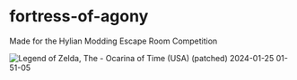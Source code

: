 # fortress-of-agony

Made for the Hylian Modding Escape Room Competition

![Legend of Zelda, The - Ocarina of Time (USA) (patched) 2024-01-25 01-51-05](https://github.com/hadahlia/fortress-of-agony/assets/57945008/f09a0296-98cb-4a20-bff6-67ab4b6cfd29)

